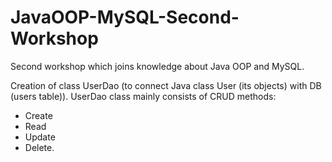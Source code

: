# JavaOOP-MySQL-Second-Workshop
Second workshop which joins knowledge about Java OOP and MySQL.

Creation of class UserDao (to connect Java class User (its objects) with DB (users table)). 
UserDao class mainly consists of CRUD methods:
- Create
- Read
- Update
- Delete.
